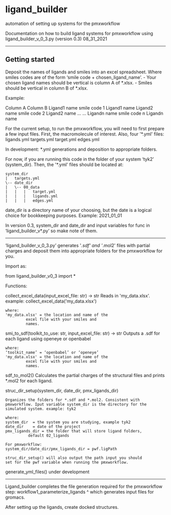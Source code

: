 # ligand_builder
automation of setting up systems for the pmxworkflow

Documentation on how to build ligand systems for pmxworkflow using
ligand_builder_v_0_3.py (version 0.3)
08_31_2021

--------------------------------------------------------------------------------
Getting started
--------------------------------------------------------------------------------

Deposit the names of ligands and smiles into an excel spreadsheet. Where smiles codes are of the form ‘smile code + chosen_ligand_name’. 
	- Your chosen ligand names should be vertical is column A of *.xlsx. 
	- Smiles should be vertical in column B of *.xlsx.

Example: 

Column A			Column B
Ligand1 name		smile code 1 Ligand1 name
Ligand2 name		smile code 2 Ligand2 name
…			…
Ligandn name		smile code n Ligandn name


For the current setup, to run the pmxworkflow, you will need to first prepare a few input files. First, the macromolecule of interest. Also, four '*.yml' files:
	ligands.yml
	targets.yml
	target.yml
  edges.yml

In development: *.yml generations and deposition to appropriate folders. 

For now, if you are running this code in the folder of your system ‘tyk2’ (system_dir). Then, the '*.yml' files should be located at:

	system_dir
	|   targets.yml
	\-- date_dir
	|   \-- 00_data
	|   |	|   target.yml
	|   |	|   ligands.yml
	|   |	|   edges.yml
	
	
date_dir is a directory name of your choosing, but the date is a logical choice for bookkeeping purposes. Example: 2021_01_01

In version 0.3, system_dir and date_dir and input variables for func in ‘ligand_builder_v*.py’ so make note of them. 

--------------------------------------------------------------------------------


‘ligand_builder_v_0_3.py’ generates '*.sdf' and '*.mol2' files with partial charges and deposit them into appropriate folders for the pmxworkflow for you. 

Import as:

from ligand_builder_v0_3 import *


Functions:

collect_excel_data(input_excel_file: str) -> str
	Reads in 'my_data.xlsx'.
	example: collect_excel_data('my_data.xlsx')

	where:
	'my_data.xlsx' = the location and name of the
			 excel file with your smiles and
			 names.

smi_to_sdf(toolkit_to_use: str, input_excel_file: str) -> str
	Outputs a .sdf for each ligand using openeye or openbabel

	where:
	‘toolkit_name’ = ‘openbabel’ or ‘openeye’
	'my_data.xlsx' = the location and name of the
			 excel file with your smiles and
			 names.


sdf_to_mol2()
	Calculates the partial charges of the structural files
    	and prints *.mol2 for each ligand.


struc_dir_setup(system_dir, date_dir, pmx_ligands_dir)
	
	Organizes the folders for *.sdf and *.mol2. Consistent with
	pmxworkflow. Iput variable system_dir is the directory for the
	simulated system. example: tyk2

	where:
	system_dir 	= the system you are studying, example tyk2
	date_dir 	= date of the project
	pmx_ligands_dir = the folder that will store ligand folders,
			  default 02_ligands

	For pmxworkflow: 
	system_dir/date_dir/pmx_ligands_dir = pwf.ligPath
	
	struc_dir_setup() will also output the path input you should 
	set for the pwf variable when running the pmxworkflow.
    
	

generate_yml_files()
	under development


--------------------------------------------------------------------------------
Ligand_builder completes the file generation required for the pmxworkflow step:
	workflow1_parameterize_ligands
  ^ which generates input files for gromacs. 

After setting up the ligands, create docked structures.
